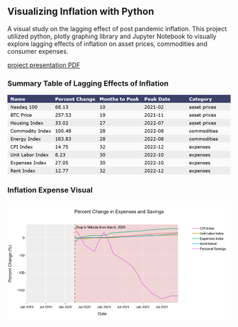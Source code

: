 ## Visualizing Inflation with Python
A visual study on the lagging effect of post pandemic inflation. This project utilized python, plotly graphing library and Jupyter Notebook to visually explore lagging effects of inflation on asset prices, commodities and consumer expenses.

[project presentation PDF](visualizing_inflation_presentaion.pdf)

### Summary Table of Lagging Effects of Inflation

<img src="./assets/inflation_summary_table.png" width="650">

### Inflation Expense Visual

<img src="./assets/expense_inflation_graph.png" width="650">